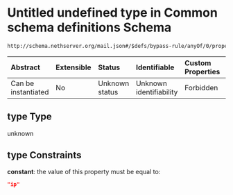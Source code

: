 # Untitled undefined type in Common schema definitions Schema

```txt
http://schema.nethserver.org/mail.json#/$defs/bypass-rule/anyOf/0/properties/type
```



| Abstract            | Extensible | Status         | Identifiable            | Custom Properties | Additional Properties | Access Restrictions | Defined In                                      |
| :------------------ | :--------- | :------------- | :---------------------- | :---------------- | :-------------------- | :------------------ | :---------------------------------------------- |
| Can be instantiated | No         | Unknown status | Unknown identifiability | Forbidden         | Allowed               | none                | [mail.json\*](mail.json "open original schema") |

## type Type

unknown

## type Constraints

**constant**: the value of this property must be equal to:

```json
"ip"
```
